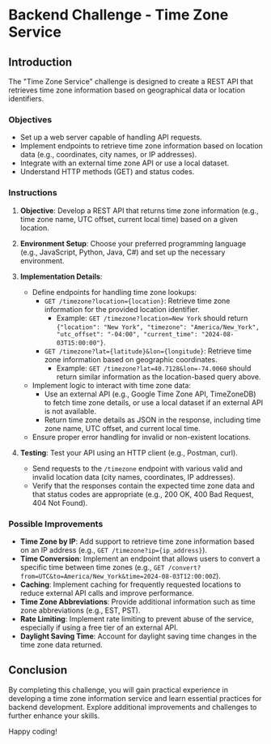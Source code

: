 # Backend Challenge - Time Zone Service

## Introduction

The "Time Zone Service" challenge is designed to create a REST API that retrieves time zone information based on geographical data or location identifiers.

### Objectives

- Set up a web server capable of handling API requests.
- Implement endpoints to retrieve time zone information based on location data (e.g., coordinates, city names, or IP addresses).
- Integrate with an external time zone API or use a local dataset.
- Understand HTTP methods (GET) and status codes.

### Instructions

1. **Objective**: Develop a REST API that returns time zone information (e.g., time zone name, UTC offset, current local time) based on a given location.

2. **Environment Setup**: Choose your preferred programming language (e.g., JavaScript, Python, Java, C#) and set up the necessary environment.

3. **Implementation Details**:
   - Define endpoints for handling time zone lookups:
     - `GET /timezone?location={location}`: Retrieve time zone information for the provided location identifier.
       - Example: `GET /timezone?location=New York` should return `{"location": "New York", "timezone": "America/New_York", "utc_offset": "-04:00", "current_time": "2024-08-03T15:00:00"}`.
     - `GET /timezone?lat={latitude}&lon={longitude}`: Retrieve time zone information based on geographic coordinates.
       - Example: `GET /timezone?lat=40.7128&lon=-74.0060` should return similar information as the location-based query above.
   - Implement logic to interact with time zone data:
     - Use an external API (e.g., Google Time Zone API, TimeZoneDB) to fetch time zone details, or use a local dataset if an external API is not available.
     - Return time zone details as JSON in the response, including time zone name, UTC offset, and current local time.
   - Ensure proper error handling for invalid or non-existent locations.

4. **Testing**: Test your API using an HTTP client (e.g., Postman, curl).
   - Send requests to the `/timezone` endpoint with various valid and invalid location data (city names, coordinates, IP addresses).
   - Verify that the responses contain the expected time zone data and that status codes are appropriate (e.g., 200 OK, 400 Bad Request, 404 Not Found).

### Possible Improvements

- **Time Zone by IP**: Add support to retrieve time zone information based on an IP address (e.g., `GET /timezone?ip={ip_address}`).
- **Time Conversion**: Implement an endpoint that allows users to convert a specific time between time zones (e.g., `GET /convert?from=UTC&to=America/New_York&time=2024-08-03T12:00:00Z`).
- **Caching**: Implement caching for frequently requested locations to reduce external API calls and improve performance.
- **Time Zone Abbreviations**: Provide additional information such as time zone abbreviations (e.g., EST, PST).
- **Rate Limiting**: Implement rate limiting to prevent abuse of the service, especially if using a free tier of an external API.
- **Daylight Saving Time**: Account for daylight saving time changes in the time zone data returned.

## Conclusion

By completing this challenge, you will gain practical experience in developing a time zone information service and learn essential practices for backend development. Explore additional improvements and challenges to further enhance your skills.

Happy coding!
